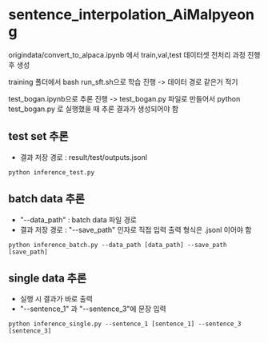 # sentence_interpolation_AiMalpyeong
origindata/convert_to_alpaca.ipynb 에서 train,val,test 데이터셋 전처리 과정 진행 후 생성

training 폴더에서 bash run_sft.sh으로 학습 진행 -> 데이터 경로 같은거 적기

test_bogan.ipynb으로 추론 진행 -> test_bogan.py 파일로 만들어서 python test_bogan.py 로 실행했을 때 추론 결과가 생성되어야 함

## test set 추론
- 결과 저장 경로 : result/test/outputs.jsonl
```
python inference_test.py
```

## batch data 추론
- "--data_path" : batch data 파일 경로
- 결과 저장 경로 : "--save_path" 인자로 직접 입력 출력 형식은 .jsonl 이어야 함

```
python inference_batch.py --data_path [data_path] --save_path [save_path]
```

## single data 추론
- 실행 시 결과가 바로 출력
- "--sentence_1" 과 "--sentence_3"에 문장 입력
```
python inference_single.py --sentence_1 [sentence_1] --sentence_3 [sentence_3]
```
